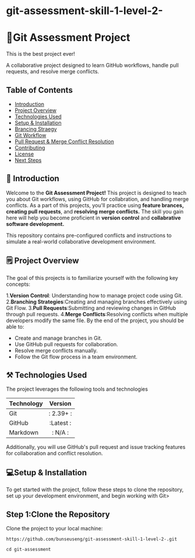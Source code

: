 # git-assessment-skill-1-level-2-

# 🚀Git Assessment Project

This is the best project ever!

A collaborative project designed to learn GitHub workflows, handle pull requests, and resolve merge conflicts.

## Table of Contents

- [Introduction]()
- [Project Overview]()
- [Technologies Used]()
- [Setup & Installation]()
- [Brancing Straegy]()
- [Git Workflow]()
- [Pull Request & Merge Conflict Resolution]()
- [Contributing]()
- [License]()
- [Next Steps]()

## 📌 Introduction

Welcome to the **Git Assessment Project!** This project is designed to teach you about Git workflows, using GitHub for collabration, and handling merge conflicts. As a part of this projects, you'll practice using **feature brances, creating pull requests**, and **resolving merge conflicts.** The skill you gain here will help you become proficient in **version control** and **collabrative software development.**

This repository contains pre-configured conflicts and instructions to simulate a real-world collaborative development environment.

## 🗒 Project Overview

The goal of this projects is to familiarize yourself with the following key concepts:

1.**Version Control**: Understanding how to manage project code using Git. 2.**Branching Strategies**:Creating and managing branches effectively using Git Flow. 3.**Pull Requests**:Submitting and reviewing changes in GitHub through pull requests. 4.**Merge Conflicts**:Resolving conflicts when multiple developers modify the same file.
By the end of the project, you should be able to:

- Create and manage branches in Git.
- Use GitHub pull requests for collaboration.
- Resolve merge conflicts manually.
- Follow the Git flow process in a team environment.

## ⚒️ Technologies Used

The project leverages the following tools and technologies

| Technology |  Version  |
| ---------- | :-------: |
| Git        | : 2.39+ : |
| GitHub     | :Latest : |
| Markdown   |  : N/A :  |

Additionally, you will use GitHub's pull request and issue tracking features for collaboration and conflict resolution.

## 💻Setup & Installation

To get started with the project, follow these steps to clone the repository, set up your development environment, and begin working with Git>

## Step 1:Clone the Repository

Clone the project to your local machine:

```
https://github.com/bunseuseng/git-assessment-skill-1-level-2-.git

cd git-assessment
```
